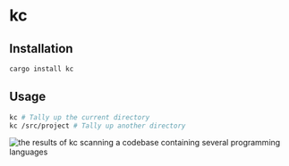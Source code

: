 # kc

## Installation

```sh
cargo install kc
```

## Usage

```sh
kc # Tally up the current directory
kc /src/project # Tally up another directory
```

![the results of kc scanning a codebase containing several programming languages](https://cdn.mckayla.cloud/-/HfplxUP/kc.webp)
